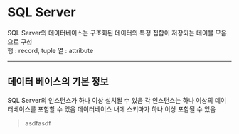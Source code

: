 # SQL Server

SQL Server의 데이터베이스는 구조화된 데이터의 특정 집합이 저장되는 테이블 모음으로 구성     
행 : record, tuple
열 : attribute

--------------
## 데이터 베이스의 기본 정보

SQL Server의 인스턴스가 하나 이상 설치될 수 있음
각 인스턴스는 하나 이상의 데이터베이스를 포함할 수 있음
데이터베이스 내에 스키마가 하나 이상 포함될 수 있음
> asdfasdf
